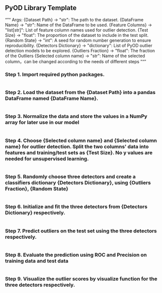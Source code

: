 ## PyOD Library Template
“”“
Args:
{Dataset Path} -> "str": The path to the dataset.
{DataFrame Name} -> "str": Name of the DataFrame to be used.
{Feature Columns} -> "list[str]": List of feature column names used for outlier detection.
{Test Size} -> "float": The proportion of the dataset to include in the test split.
{Random State} -> "int": A seed for random number generation to ensure reproducibility.
{Detectors Dictionary} -> "dictionary": List of PyOD outlier detection models to be explored.
{Outliers Fraction} -> "float": The fraction of the Outliers
{Selected column name} -> "str": Name of the selected column，can be changed according to the needs of different steps
”“”

### Step 1. Import required python packages.
```python

```

### Step 2. Load the dataset from the {Dataset Path} into a pandas DataFrame named {DataFrame Name}.
```python

```

### Step 3. Normalize the data and store the values in a NumPy array for later use in our model
```python

```

### Step 4. Choose {Selected column name} and {Selected column name} for outlier detection. Split the two columns' data into features and training/test sets as {Test Size}. No y values are needed for unsupervised learning.
```python

```

### Step 5. Randomly choose three detectors and create a classifiers dictionary {Detectors Dictionary}, using {Outliers Fraction}, {Random State}
```python

```

### Step 6. Initialize and fit the three detectors from {Detectors Dictionary} respectively.
```python

```

### Step 7. Predict outliers on the test set using the three detectors respectively.
```python

```

### Step 8. Evaluate the prediction using ROC and Precision on training data and test data
```python

```

### Step 9. Visualize the outlier scores by visualize function for the three detectors respectively.
```python

```